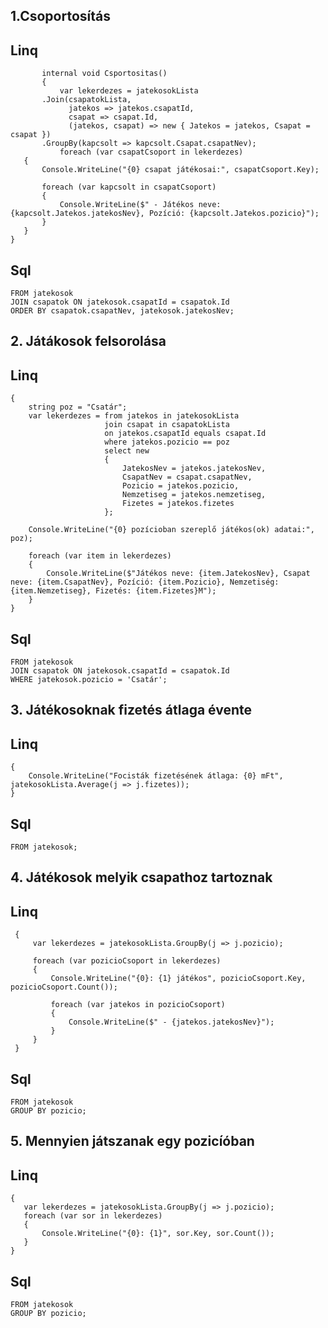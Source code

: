  ## 1.Csoportosítás
 ## Linq
 ```
        internal void Csportositas()
        {
            var lekerdezes = jatekosokLista
        .Join(csapatokLista,
              jatekos => jatekos.csapatId,
              csapat => csapat.Id,
              (jatekos, csapat) => new { Jatekos = jatekos, Csapat = csapat })
        .GroupBy(kapcsolt => kapcsolt.Csapat.csapatNev);
            foreach (var csapatCsoport in lekerdezes)
    {
        Console.WriteLine("{0} csapat játékosai:", csapatCsoport.Key);

        foreach (var kapcsolt in csapatCsoport)
        {
            Console.WriteLine($" - Játékos neve: {kapcsolt.Jatekos.jatekosNev}, Pozíció: {kapcsolt.Jatekos.pozicio}");
        }
    }
}
```
## Sql
```SELECT csapatok.csapatNev, jatekosok.jatekosNev, jatekosok.pozicio
FROM jatekosok
JOIN csapatok ON jatekosok.csapatId = csapatok.Id
ORDER BY csapatok.csapatNev, jatekosok.jatekosNev;
```


## 2. Játákosok felsorolása
## Linq
```internal void Felsorolas()
{
    string poz = "Csatár";
    var lekerdezes = from jatekos in jatekosokLista
                     join csapat in csapatokLista
                     on jatekos.csapatId equals csapat.Id
                     where jatekos.pozicio == poz
                     select new
                     {
                         JatekosNev = jatekos.jatekosNev,
                         CsapatNev = csapat.csapatNev,
                         Pozicio = jatekos.pozicio,
                         Nemzetiseg = jatekos.nemzetiseg,
                         Fizetes = jatekos.fizetes
                     };

    Console.WriteLine("{0} pozícioban szereplő játékos(ok) adatai:", poz);

    foreach (var item in lekerdezes)
    {
        Console.WriteLine($"Játékos neve: {item.JatekosNev}, Csapat neve: {item.CsapatNev}, Pozíció: {item.Pozicio}, Nemzetiség: {item.Nemzetiseg}, Fizetés: {item.Fizetes}M");
    }
}
```
## Sql
```SELECT jatekosok.jatekosNev, csapatok.csapatNev, jatekosok.pozicio, jatekosok.nemzetiseg, jatekosok.fizetes
FROM jatekosok
JOIN csapatok ON jatekosok.csapatId = csapatok.Id
WHERE jatekosok.pozicio = 'Csatár';
```

## 3. Játékosoknak fizetés átlaga évente
## Linq
```internal void FieztesAtlag()
{
    Console.WriteLine("Focisták fizetésének átlaga: {0} mFt", jatekosokLista.Average(j => j.fizetes));
}
```
## Sql
```SELECT AVG(fizetes) AS FizetesAtlaga
FROM jatekosok;
```

## 4. Játékosok melyik csapathoz tartoznak
## Linq
``` internal void HovaTartozik()
 {
     var lekerdezes = jatekosokLista.GroupBy(j => j.pozicio);

     foreach (var pozicioCsoport in lekerdezes)
     {
         Console.WriteLine("{0}: {1} játékos", pozicioCsoport.Key, pozicioCsoport.Count());

         foreach (var jatekos in pozicioCsoport)
         {
             Console.WriteLine($" - {jatekos.jatekosNev}");
         }
     }
 }
 ```
 ## Sql
 ```SELECT pozicio, COUNT(*) AS JatekosokSzama
FROM jatekosok
GROUP BY pozicio;
```

 ## 5. Mennyien játszanak egy pozicíóban 
 ## Linq
 ```internal void PozicioCsoportositasa()
{
    var lekerdezes = jatekosokLista.GroupBy(j => j.pozicio);
    foreach (var sor in lekerdezes)
    {
        Console.WriteLine("{0}: {1}", sor.Key, sor.Count());
    }
}
```
## Sql
```SELECT pozicio, COUNT(*) AS JatekosokSzama
FROM jatekosok
GROUP BY pozicio;
```
